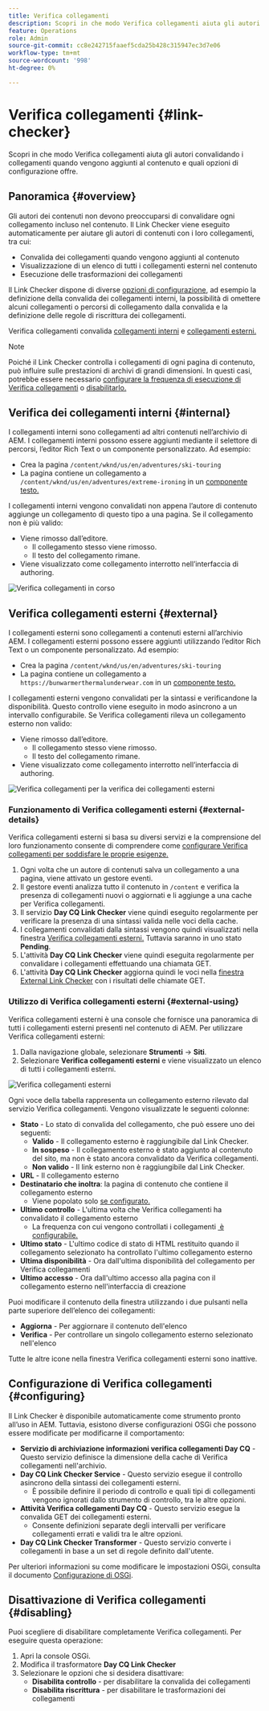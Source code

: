 ```yaml
---
title: Verifica collegamenti
description: Scopri in che modo Verifica collegamenti aiuta gli autori convalidando i collegamenti quando vengono aggiunti al contenuto e quali opzioni di configurazione offre.
feature: Operations
role: Admin
source-git-commit: cc8e242715faaef5cda25b428c315947ec3d7e06
workflow-type: tm+mt
source-wordcount: '998'
ht-degree: 0%

---
```



# Verifica collegamenti {#link-checker}

Scopri in che modo Verifica collegamenti aiuta gli autori convalidando i collegamenti quando vengono aggiunti al contenuto e quali opzioni di configurazione offre.

## Panoramica {#overview}

Gli autori dei contenuti non devono preoccuparsi di convalidare ogni collegamento incluso nel contenuto. Il Link Checker viene eseguito automaticamente per aiutare gli autori di contenuti con i loro collegamenti, tra cui:

* Convalida dei collegamenti quando vengono aggiunti al contenuto
* Visualizzazione di un elenco di tutti i collegamenti esterni nel contenuto
* Esecuzione delle trasformazioni dei collegamenti

Il Link Checker dispone di diverse [opzioni di configurazione](#configuring), ad esempio la definizione della convalida dei collegamenti interni, la possibilità di omettere alcuni collegamenti o percorsi di collegamento dalla convalida e la definizione delle regole di riscrittura dei collegamenti.

Verifica collegamenti convalida [collegamenti interni](#internal) e [collegamenti esterni.](#external)

>[!NOTE]
>
>Poiché il Link Checker controlla i collegamenti di ogni pagina di contenuto, può influire sulle prestazioni di archivi di grandi dimensioni. In questi casi, potrebbe essere necessario [configurare la frequenza di esecuzione di Verifica collegamenti](#configuring) o [disabilitarlo.](#disabling)

## Verifica dei collegamenti interni {#internal}

I collegamenti interni sono collegamenti ad altri contenuti nell’archivio di AEM. I collegamenti interni possono essere aggiunti mediante il selettore di percorsi, l’editor Rich Text o un componente personalizzato. Ad esempio:

* Crea la pagina `/content/wknd/us/en/adventures/ski-touring`
* La pagina contiene un collegamento a `/content/wknd/us/en/adventures/extreme-ironing` in un [componente testo.](https://experienceleague.adobe.com/it/docs/experience-manager-core-components/using/wcm-components/text)

I collegamenti interni vengono convalidati non appena l’autore di contenuto aggiunge un collegamento di questo tipo a una pagina. Se il collegamento non è più valido:

* Viene rimosso dall’editore.
   * Il collegamento stesso viene rimosso.
   * Il testo del collegamento rimane.
* Viene visualizzato come collegamento interrotto nell’interfaccia di authoring.

![Verifica collegamenti in corso](assets/link-checker-internal.png)

## Verifica collegamenti esterni {#external}

I collegamenti esterni sono collegamenti a contenuti esterni all’archivio AEM. I collegamenti esterni possono essere aggiunti utilizzando l’editor Rich Text o un componente personalizzato. Ad esempio:

* Crea la pagina `/content/wknd/us/en/adventures/ski-touring`
* La pagina contiene un collegamento a `https://bunwarmerthermalunderwear.com` in un [componente testo.](https://experienceleague.adobe.com/it/docs/experience-manager-core-components/using/wcm-components/text)

I collegamenti esterni vengono convalidati per la sintassi e verificandone la disponibilità. Questo controllo viene eseguito in modo asincrono a un intervallo configurabile. Se Verifica collegamenti rileva un collegamento esterno non valido:

* Viene rimosso dall’editore.
   * Il collegamento stesso viene rimosso.
   * Il testo del collegamento rimane.
* Viene visualizzato come collegamento interrotto nell’interfaccia di authoring.

![Verifica collegamenti per la verifica dei collegamenti esterni](assets/link-checker-external.png)

### Funzionamento di Verifica collegamenti esterni {#external-details}

Verifica collegamenti esterni si basa su diversi servizi e la comprensione del loro funzionamento consente di comprendere come [configurare Verifica collegamenti per soddisfare le proprie esigenze.](#configuring)

1. Ogni volta che un autore di contenuti salva un collegamento a una pagina, viene attivato un gestore eventi.
1. Il gestore eventi analizza tutto il contenuto in `/content` e verifica la presenza di collegamenti nuovi o aggiornati e li aggiunge a una cache per Verifica collegamenti.
1. Il servizio **Day CQ Link Checker** viene quindi eseguito regolarmente per verificare la presenza di una sintassi valida nelle voci della cache.
1. I collegamenti convalidati dalla sintassi vengono quindi visualizzati nella finestra [Verifica collegamenti esterni.](#external-using) Tuttavia saranno in uno stato **Pending**.
1. L&#39;attività **Day CQ Link Checker** viene quindi eseguita regolarmente per convalidare i collegamenti effettuando una chiamata GET.
1. L&#39;attività **Day CQ Link Checker** aggiorna quindi le voci nella [finestra External Link Checker](#external-using) con i risultati delle chiamate GET.

### Utilizzo di Verifica collegamenti esterni {#external-using}

Verifica collegamenti esterni è una console che fornisce una panoramica di tutti i collegamenti esterni presenti nel contenuto di AEM. Per utilizzare Verifica collegamenti esterni:

1. Dalla navigazione globale, selezionare **Strumenti** -> **Siti**.
1. Selezionare **Verifica collegamenti esterni** e viene visualizzato un elenco di tutti i collegamenti esterni.

![Verifica collegamenti esterni](assets/external-link-checker.png)

Ogni voce della tabella rappresenta un collegamento esterno rilevato dal servizio Verifica collegamenti. Vengono visualizzate le seguenti colonne:

* **Stato** - Lo stato di convalida del collegamento, che può essere uno dei seguenti:
   * **Valido** - Il collegamento esterno è raggiungibile dal Link Checker.
   * **In sospeso** - Il collegamento esterno è stato aggiunto al contenuto del sito, ma non è stato ancora convalidato da Verifica collegamenti.
   * **Non valido** - Il link esterno non è raggiungibile dal Link Checker.
* **URL** - Il collegamento esterno
* **Destinatario che inoltra**: la pagina di contenuto che contiene il collegamento esterno
   * Viene popolato solo [se configurato.](#configuring)
* **Ultimo controllo** - L&#39;ultima volta che Verifica collegamenti ha convalidato il collegamento esterno
   * La frequenza con cui vengono controllati i collegamenti [&#x200B; è configurabile.](#configuring)
* **Ultimo stato** - L&#39;ultimo codice di stato di HTML restituito quando il collegamento selezionato ha controllato l&#39;ultimo collegamento esterno
* **Ultima disponibilità** - Ora dall&#39;ultima disponibilità del collegamento per Verifica collegamenti
* **Ultimo accesso** - Ora dall&#39;ultimo accesso alla pagina con il collegamento esterno nell&#39;interfaccia di creazione

Puoi modificare il contenuto della finestra utilizzando i due pulsanti nella parte superiore dell’elenco dei collegamenti:

* **Aggiorna** - Per aggiornare il contenuto dell&#39;elenco
* **Verifica** - Per controllare un singolo collegamento esterno selezionato nell&#39;elenco

Tutte le altre icone nella finestra Verifica collegamenti esterni sono inattive.

## Configurazione di Verifica collegamenti {#configuring}

Il Link Checker è disponibile automaticamente come strumento pronto all’uso in AEM. Tuttavia, esistono diverse configurazioni OSGi che possono essere modificate per modificarne il comportamento:

* **Servizio di archiviazione informazioni verifica collegamenti Day CQ** - Questo servizio definisce la dimensione della cache di Verifica collegamenti nell&#39;archivio.
* **Day CQ Link Checker Service** - Questo servizio esegue il controllo asincrono della sintassi dei collegamenti esterni.
   * È possibile definire il periodo di controllo e quali tipi di collegamenti vengono ignorati dallo strumento di controllo, tra le altre opzioni.
* **Attività Verifica collegamenti Day CQ** - Questo servizio esegue la convalida GET dei collegamenti esterni.
   * Consente definizioni separate degli intervalli per verificare collegamenti errati e validi tra le altre opzioni.
* **Day CQ Link Checker Transformer** - Questo servizio converte i collegamenti in base a un set di regole definito dall&#39;utente.

Per ulteriori informazioni su come modificare le impostazioni OSGi, consulta il documento [Configurazione di OSGi](/help/implementing/deploying/configuring-osgi.md).

## Disattivazione di Verifica collegamenti {#disabling}

Puoi scegliere di disabilitare completamente Verifica collegamenti. Per eseguire questa operazione:

1. Apri la console OSGi.
1. Modifica il trasformatore **Day CQ Link Checker**
1. Selezionare le opzioni che si desidera disattivare:
   * **Disabilita controllo** - per disabilitare la convalida dei collegamenti
   * **Disabilita riscrittura** - per disabilitare le trasformazioni dei collegamenti
